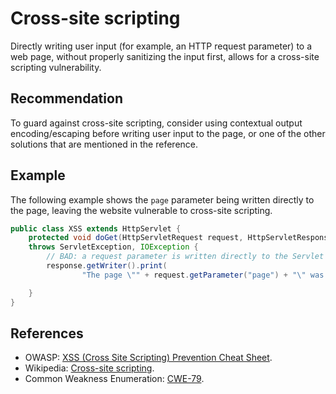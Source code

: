 # Cross-site scripting
Directly writing user input (for example, an HTTP request parameter) to a web page, without properly sanitizing the input first, allows for a cross-site scripting vulnerability.


## Recommendation
To guard against cross-site scripting, consider using contextual output encoding/escaping before writing user input to the page, or one of the other solutions that are mentioned in the reference.


## Example
The following example shows the `page` parameter being written directly to the page, leaving the website vulnerable to cross-site scripting.


```java
public class XSS extends HttpServlet {
	protected void doGet(HttpServletRequest request, HttpServletResponse response)
	throws ServletException, IOException {
		// BAD: a request parameter is written directly to the Servlet response stream
		response.getWriter().print(
				"The page \"" + request.getParameter("page") + "\" was not found.");

	}
}

```

## References
* OWASP: [XSS (Cross Site Scripting) Prevention Cheat Sheet](https://cheatsheetseries.owasp.org/cheatsheets/Cross_Site_Scripting_Prevention_Cheat_Sheet.html).
* Wikipedia: [Cross-site scripting](http://en.wikipedia.org/wiki/Cross-site_scripting).
* Common Weakness Enumeration: [CWE-79](https://cwe.mitre.org/data/definitions/79.html).
